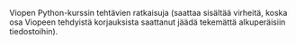Viopen Python-kurssin tehtävien ratkaisuja (saattaa sisältää virheitä, koska osa Viopeen tehdyistä korjauksista saattanut jäädä tekemättä alkuperäisiin tiedostoihin).
